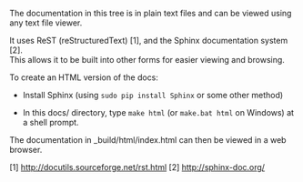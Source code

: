 The documentation in this tree is in plain text files and can be viewed using
any text file viewer.

It uses ReST (reStructuredText) [1], and the Sphinx documentation system [2].  
This allows it to be built into other forms for easier viewing and browsing.

To create an HTML version of the docs:

* Install Sphinx (using ``sudo pip install Sphinx`` or some other method)

* In this docs/ directory, type ``make html`` (or ``make.bat html`` on
  Windows) at a shell prompt.

The documentation in _build/html/index.html can then be viewed in a web browser.

[1] http://docutils.sourceforge.net/rst.html
[2] http://sphinx-doc.org/